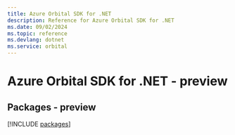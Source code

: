 ```yaml
---
title: Azure Orbital SDK for .NET
description: Reference for Azure Orbital SDK for .NET
ms.date: 09/02/2024
ms.topic: reference
ms.devlang: dotnet
ms.service: orbital
---
```

# Azure Orbital SDK for .NET - preview
## Packages - preview
[!INCLUDE [packages](orbital-index.md)]